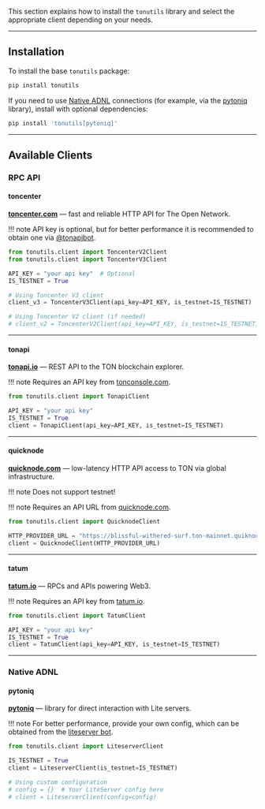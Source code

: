 This section explains how to install the `tonutils` library and select the appropriate client depending on your needs.

---

## Installation

To install the base `tonutils` package:

```bash
pip install tonutils
```

If you need to use [Native ADNL](#pytoniq) connections (for example, via the [pytoniq](https://github.com/yungwine/pytoniq) library), install with optional dependencies:

```bash
pip install 'tonutils[pytoniq]'
```

---

## Available Clients

### RPC API

#### toncenter

**[toncenter.com](https://toncenter.com)** — fast and reliable HTTP API for The Open Network.  

!!! note
    API key is optional, but for better performance it is recommended to obtain one via  [@tonapibot](https://t.me/tonapibot).

```python
from tonutils.client import ToncenterV2Client
from tonutils.client import ToncenterV3Client

API_KEY = "your api key"  # Optional
IS_TESTNET = True

# Using Toncenter V3 client
client_v3 = ToncenterV3Client(api_key=API_KEY, is_testnet=IS_TESTNET)

# Using Toncenter V2 client (if needed)
# client_v2 = ToncenterV2Client(api_key=API_KEY, is_testnet=IS_TESTNET)
```

---

#### tonapi

**[tonapi.io](https://tonapi.io)** — REST API to the TON blockchain explorer.  

!!! note
    Requires an API key from [tonconsole.com](https://tonconsole.com).

```python
from tonutils.client import TonapiClient

API_KEY = "your api key"
IS_TESTNET = True
client = TonapiClient(api_key=API_KEY, is_testnet=IS_TESTNET)
```

---

#### quicknode

**[quicknode.com](https://quicknode.com)** — low-latency HTTP API access to TON via global infrastructure.  

!!! note 
    Does not support testnet!

!!! note
    Requires an API URL from [quicknode.com](https://quicknode.com).

```python
from tonutils.client import QuicknodeClient

HTTP_PROVIDER_URL = "https://blissful-withered-surf.ton-mainnet.quiknode.pro/d6e8...1964"
client = QuicknodeClient(HTTP_PROVIDER_URL)
```

---

#### tatum

**[tatum.io](https://tatum.io)** — RPCs and APIs powering Web3.  

!!! note
    Requires an API key from [tatum.io](https://tatum.io).

```python
from tonutils.client import TatumClient

API_KEY = "your api key"
IS_TESTNET = True
client = TatumClient(api_key=API_KEY, is_testnet=IS_TESTNET)
```

---

### Native ADNL

#### pytoniq

**[pytoniq](https://github.com/yungwine/pytoniq)** — library for direct interaction with Lite servers.  

!!! note
    For better performance, provide your own config, which can be obtained from the [liteserver bot](https://t.me/liteserver_bot).

```python
from tonutils.client import LiteserverClient

IS_TESTNET = True
client = LiteserverClient(is_testnet=IS_TESTNET)

# Using custom configuration
# config = {}  # Your LiteServer config here 
# client = LiteserverClient(config=config)
```
